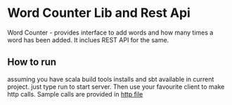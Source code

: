 # Word Counter Lib and Rest Api


Word Counter - provides interface to add words and how many times a word has been added.
It inclues REST API for the same.

## How to run

assuming you have scala build tools installs and sbt available in current project.
just type run to start server.
Then use your favourite client to make http calls. Sample calls are provided in [http file](src/test/resources/api-request.http)


